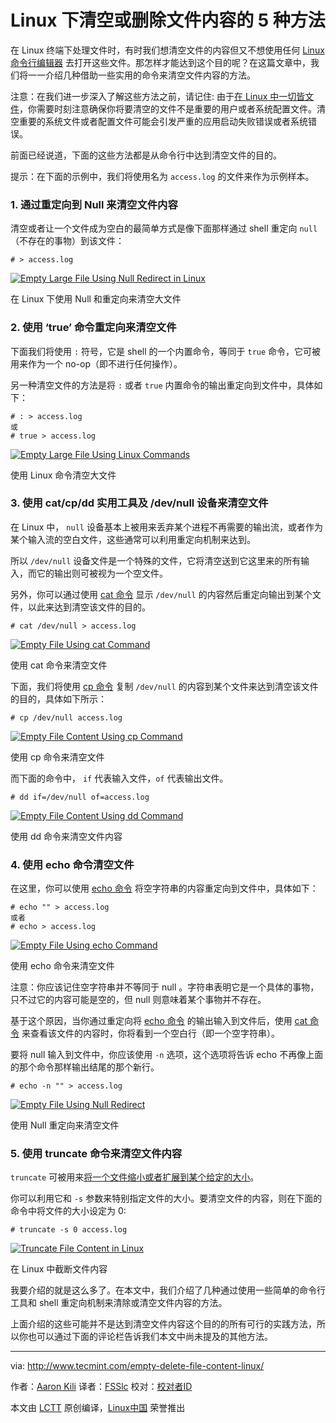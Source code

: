 Linux 下清空或删除文件内容的 5 种方法
============================================================

在 Linux 终端下处理文件时，有时我们想清空文件的内容但又不想使用任何 [Linux 命令行编辑器][1] 去打开这些文件。那怎样才能达到这个目的呢？在这篇文章中，我们将一一介绍几种借助一些实用的命令来清空文件内容的方法。

注意：在我们进一步深入了解这些方法之前，请记住: 由于[在 Linux 中一切皆文件][2]，你需要时刻注意确保你将要清空的文件不是重要的用户或者系统配置文件。清空重要的系统文件或者配置文件可能会引发严重的应用启动失败错误或者系统错误。

前面已经说道，下面的这些方法都是从命令行中达到清空文件的目的。

提示：在下面的示例中，我们将使用名为 `access.log` 的文件来作为示例样本。

### 1\. 通过重定向到 Null 来清空文件内容

清空或者让一个文件成为空白的最简单方式是像下面那样通过 shell 重定向 `null` （不存在的事物）到该文件：

```
# > access.log
```
[
 ![Empty Large File Using Null Redirect in Linux](http://www.tecmint.com/wp-content/uploads/2016/12/Empty-Large-File-in-Linux.png) 
][3]

在 Linux 下使用 Null 和重定向来清空大文件

### 2\. 使用 ‘true’ 命令重定向来清空文件

下面我们将使用 `:` 符号，它是 shell 的一个内置命令，等同于 `true` 命令，它可被用来作为一个 no-op（即不进行任何操作）。

另一种清空文件的方法是将 `:` 或者 `true` 内置命令的输出重定向到文件中，具体如下：

```
# : > access.log
或 
# true > access.log
```
[
 ![Empty Large File Using Linux Commands](http://www.tecmint.com/wp-content/uploads/2016/12/Empty-Large-File-Using-Linux-Commands.png) 
][4]

使用 Linux 命令清空大文件

### 3\. 使用 cat/cp/dd 实用工具及 /dev/null 设备来清空文件

在 Linux 中， `null` 设备基本上被用来丢弃某个进程不再需要的输出流，或者作为某个输入流的空白文件，这些通常可以利用重定向机制来达到。

所以 `/dev/null` 设备文件是一个特殊的文件，它将清空送到它这里来的所有输入，而它的输出则可被视为一个空文件。

另外，你可以通过使用 [cat 命令][5] 显示 `/dev/null` 的内容然后重定向输出到某个文件，以此来达到清空该文件的目的。

```
# cat /dev/null > access.log
```
[
 ![Empty File Using cat Command](http://www.tecmint.com/wp-content/uploads/2016/12/Empty-File-Using-cat-Command.png) 
][6]

使用 cat 命令来清空文件

下面，我们将使用 [cp 命令][7] 复制 `/dev/null` 的内容到某个文件来达到清空该文件的目的，具体如下所示：

```
# cp /dev/null access.log
```
[
 ![Empty File Content Using cp Command](http://www.tecmint.com/wp-content/uploads/2016/12/Empty-File-Content-Using-cp-Command.png) 
][8]

使用 cp 命令来清空文件

而下面的命令中， `if` 代表输入文件，`of` 代表输出文件。

```
# dd if=/dev/null of=access.log
```
[
 ![Empty File Content Using dd Command](http://www.tecmint.com/wp-content/uploads/2016/12/Empty-File-Content-Using-dd-Command.png) 
][9]

使用 dd 命令来清空文件内容

### 4\. 使用 echo 命令清空文件

在这里，你可以使用 [echo 命令][10] 将空字符串的内容重定向到文件中，具体如下：

```
# echo "" > access.log
或者
# echo > access.log
```
[
 ![Empty File Using echo Command](http://www.tecmint.com/wp-content/uploads/2016/12/Empty-File-Using-echo-Command.png) 
][11]

使用 echo 命令来清空文件

注意：你应该记住空字符串并不等同于 null 。字符串表明它是一个具体的事物，只不过它的内容可能是空的，但 null 则意味着某个事物并不存在。

基于这个原因，当你通过重定向将 [echo 命令][12] 的输出输入到文件后，使用 [cat 命令][13] 来查看该文件的内容时，你将看到一个空白行（即一个空字符串）。

要将 null 输入到文件中，你应该使用 `-n` 选项，这个选项将告诉 echo 不再像上面的那个命令那样输出结尾的那个新行。

```
# echo -n "" > access.log
```
[
 ![Empty File Using Null Redirect](http://www.tecmint.com/wp-content/uploads/2016/12/Empty-File-Using-Null-Redirect.png) 
][14]

使用 Null 重定向来清空文件

### 5\. 使用 truncate 命令来清空文件内容

`truncate` 可被用来[将一个文件缩小或者扩展到某个给定的大小][15]。

你可以利用它和 `-s` 参数来特别指定文件的大小。要清空文件的内容，则在下面的命令中将文件的大小设定为 0:

```
# truncate -s 0 access.log
```
[
 ![Truncate File Content in Linux](http://www.tecmint.com/wp-content/uploads/2016/12/Truncate-File-Content-in-Linux.png) 
][16]

在 Linux 中截断文件内容

我要介绍的就是这么多了。在本文中，我们介绍了几种通过使用一些简单的命令行工具和 shell 重定向机制来清除或清空文件内容的方法。

上面介绍的这些可能并不是达到清空文件内容这个目的的所有可行的实践方法，所以你也可以通过下面的评论栏告诉我们本文中尚未提及的其他方法。

--------------------------------------------------------------------------------

via: http://www.tecmint.com/empty-delete-file-content-linux/

作者：[Aaron Kili][a]
译者：[FSSlc](https://github.com/FSSlc)
校对：[校对者ID](https://github.com/校对者ID)

本文由 [LCTT](https://github.com/LCTT/TranslateProject) 原创编译，[Linux中国](https://linux.cn/) 荣誉推出

[a]:http://www.tecmint.com/author/aaronkili/
[1]:http://www.tecmint.com/linux-command-line-editors/
[2]:http://www.tecmint.com/explanation-of-everything-is-a-file-and-types-of-files-in-linux/
[3]:http://www.tecmint.com/wp-content/uploads/2016/12/Empty-Large-File-in-Linux.png
[4]:http://www.tecmint.com/wp-content/uploads/2016/12/Empty-Large-File-Using-Linux-Commands.png
[5]:http://www.tecmint.com/13-basic-cat-command-examples-in-linux/
[6]:http://www.tecmint.com/wp-content/uploads/2016/12/Empty-File-Using-cat-Command.png
[7]:http://www.tecmint.com/progress-monitor-check-progress-of-linux-commands/
[8]:http://www.tecmint.com/wp-content/uploads/2016/12/Empty-File-Content-Using-cp-Command.png
[9]:http://www.tecmint.com/wp-content/uploads/2016/12/Empty-File-Content-Using-dd-Command.png
[10]:http://www.tecmint.com/echo-command-in-linux/
[11]:http://www.tecmint.com/wp-content/uploads/2016/12/Empty-File-Using-echo-Command.png
[12]:http://www.tecmint.com/echo-command-in-linux/
[13]:http://www.tecmint.com/13-basic-cat-command-examples-in-linux/
[14]:http://www.tecmint.com/wp-content/uploads/2016/12/Empty-File-Using-Null-Redirect.png
[15]:http://www.tecmint.com/parted-command-to-create-resize-rescue-linux-disk-partitions/
[16]:http://www.tecmint.com/wp-content/uploads/2016/12/Truncate-File-Content-in-Linux.png
